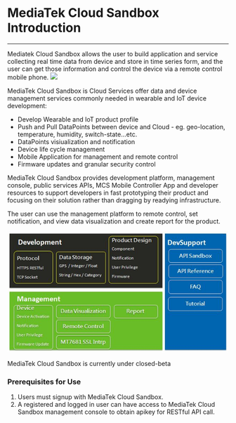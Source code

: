 # MediaTek Cloud Sandbox Introduction

* * *

Mediatek Cloud Sandbox allows the user to build application and service collecting real time data from device and store in time series form, and the user can get those information and control the device via a remote control mobile phone.
![](https://raw.githubusercontent.com/Mediatek-Cloud/MCS/master/graphics/concept.JPG)

MediaTek Cloud Sandbox is Cloud Services offer data and device management services commonly needed in wearable and IoT device development:

- Develop Wearable and IoT product profile
- Push and Pull DataPoints between device and Cloud - eg. geo-location, temperature, humidity, switch-state...etc.
- DataPoints visiualization and notification
- Device life cycle management
- Mobile Application for management and remote control
- Firmware updates and granular security control


MediaTek Cloud Sandbox provides development platform, management console, public services APIs, MCS Mobile Controller App and developer resources to support developers in fast prototyping their product and focusing on their solution rather than dragging by readying infrastructure.

The user can use the management platform to remote control, set notification, and view data visualization and create report for the product.


![](https://raw.githubusercontent.com/Mediatek-Cloud/MCS/master/graphics/SA-Comp.JPG)




MediaTek Cloud Sandbox is currently under closed-beta




### Prerequisites for Use

1. Users must signup with MediaTek Cloud Sandbox.
2. A registered and logged in user can have access to MediaTek Cloud Sandbox management console to obtain apikey for RESTful API call.
